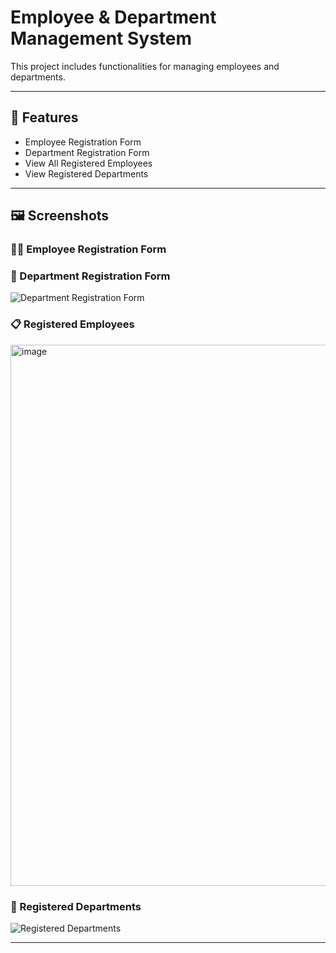 # Employee & Department Management System

This project includes functionalities for managing employees and departments.

---

## 📌 Features
- Employee Registration Form  
- Department Registration Form  
- View All Registered Employees  
- View Registered Departments  

---

## 🖼️ Screenshots  

### 👨‍💼 Employee Registration Form  


### 🏢 Department Registration Form  
![Department Registration Form](./images/department_registration.png)

### 📋 Registered Employees  
<img width="1900" height="866" alt="image" src="https://github.com/user-attachments/assets/067c4df3-00e8-4e1d-ac30-2bb50590f8d2" />

### 📂 Registered Departments  
![Registered Departments](./images/registered_departments.png)

---

